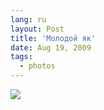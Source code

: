 ```yaml
---
lang: ru
layout: Post
title: 'Молодой як'
date: Aug 19, 2009
tags:
  - photos
---
```


![](/images/blog/2009-07-21-20D-4419-Artem-Sapegin.jpg)
